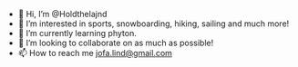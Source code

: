 - 👋 Hi, I’m @Holdthelajnd
- 👀 I’m interested in sports, snowboarding, hiking, sailing and much more!
- 🌱 I’m currently learning phyton.
- 💞️ I’m looking to collaborate on as much as possible!
- 📫 How to reach me jofa.lind@gmail.com

<!---
Holdthelajnd/Holdthelajnd is a ✨ special ✨ repository because its `README.md` (this file) appears on your GitHub profile.
You can click the Preview link to take a look at your changes.
--->
